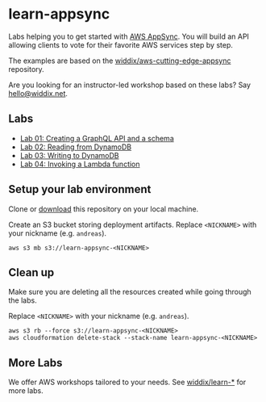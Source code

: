 # learn-appsync

Labs helping you to get started with [AWS AppSync](https://aws.amazon.com/appsync/). You will build an API allowing clients to vote for their favorite AWS services step by step.

The examples are based on the [widdix/aws-cutting-edge-appsync](https://github.com/widdix/aws-cutting-edge-appsync) repository.

Are you looking for an instructor-led workshop based on these labs? Say [hello@widdix.net](mailto:hello@widdix.net).

## Labs

* [Lab 01: Creating a GraphQL API and a schema](lab01-schema/)
* [Lab 02: Reading from DynamoDB](lab02-dynamodb-read/)
* [Lab 03: Writing to DynamoDB](lab03-dynamodb-write/)
* [Lab 04: Invoking a Lambda function](lab04-lambda/)

## Setup your lab environment

Clone or [download](https://github.com/widdix/learn-appsync/archive/master.zip) this repository on your local machine.

Create an S3 bucket storing deployment artifacts. Replace `<NICKNAME>` with your nickname (e.g. `andreas`).

```
aws s3 mb s3://learn-appsync-<NICKNAME>
```

## Clean up

Make sure you are deleting all the resources created while going through the labs.

Replace `<NICKNAME>` with your nickname (e.g. `andreas`).

```
aws s3 rb --force s3://learn-appsync-<NICKNAME>
aws cloudformation delete-stack --stack-name learn-appsync-<NICKNAME>
```

## More Labs

We offer AWS workshops tailored to your needs. See [widdix/learn-*](https://github.com/widdix?utf8=✓&q=learn-&type) for more labs.
